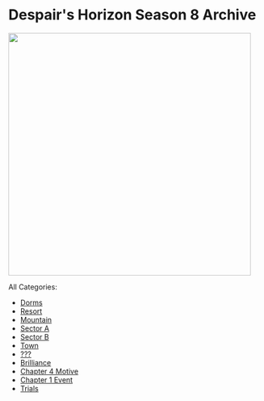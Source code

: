# Despair's Horizon Season 8 Archive

<img src="https://cdn.discordapp.com/attachments/675339084557713419/842834599909392394/test.png" width="480">

All Categories:
* [Dorms](https://astrea49.github.io/DH-Season-8-Archive/dorms/dorms)
* [Resort](https://astrea49.github.io/DH-Season-8-Archive/resort/resort)
* [Mountain](https://astrea49.github.io/DH-Season-8-Archive/mountain/mountain)
* [Sector A](https://astrea49.github.io/DH-Season-8-Archive/sectora/sectora)
* [Sector B](https://astrea49.github.io/DH-Season-8-Archive/sectorb/sectorb)
* [Town](https://astrea49.github.io/DH-Season-8-Archive/town/town)
* [???](https://astrea49.github.io/DH-Season-8-Archive/mystery/mystery)
* [Brilliance](https://astrea49.github.io/DH-Season-8-Archive/brilliance/brilliance)
* [Chapter 4 Motive](https://astrea49.github.io/DH-Season-8-Archive/ch4motive/ch4motive)
* [Chapter 1 Event](https://astrea49.github.io/DH-Season-8-Archive/event/event)
* [Trials](https://astrea49.github.io/DH-Season-8-Archive/trials/trials)